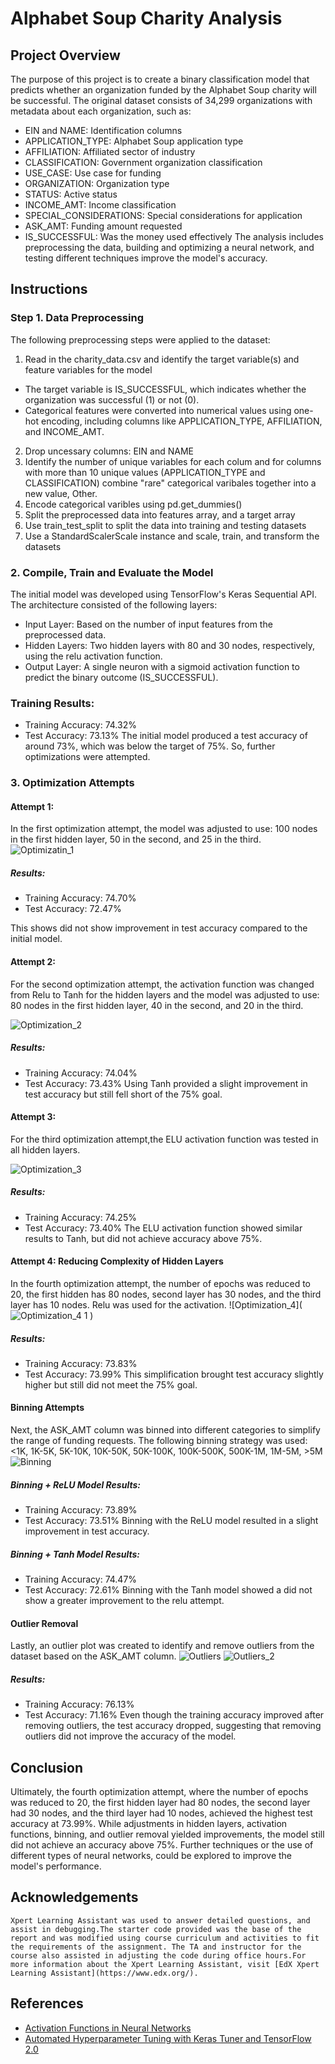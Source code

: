 # Alphabet Soup Charity Analysis
## Project Overview
The purpose of this project is to create a binary classification model that predicts whether an organization funded by the Alphabet Soup charity will be successful. The original dataset consists of 34,299 organizations with metadata about each organization, such as:
- EIN and NAME: Identification columns
- APPLICATION_TYPE: Alphabet Soup application type
- AFFILIATION: Affiliated sector of industry
- CLASSIFICATION: Government organization classification
- USE_CASE: Use case for funding
- ORGANIZATION: Organization type
- STATUS: Active status
- INCOME_AMT: Income classification
- SPECIAL_CONSIDERATIONS: Special considerations for application
- ASK_AMT: Funding amount requested
- IS_SUCCESSFUL: Was the money used effectively
The analysis includes preprocessing the data, building and optimizing a neural network, and testing different techniques improve the model's accuracy.

## Instructions
### Step 1. Data Preprocessing
The following preprocessing steps were applied to the dataset:
1. Read in the charity_data.csv and identify the target variable(s) and feature variables for the model
  - The target variable is IS_SUCCESSFUL, which indicates whether the organization was successful (1) or not (0).
  - Categorical features were converted into numerical values using one-hot encoding, including columns like APPLICATION_TYPE, AFFILIATION, and INCOME_AMT.
2. Drop uncessary columns: EIN and NAME
3. Identify the number of unique variables for each colum and for columns with more than 10 unique values (APPLICATION_TYPE and CLASSIFICATION) combine "rare" categorical varibales together into a new value, Other.
4. Encode categorical varibles using pd.get_dummies()
5. Split the preprocessed data into features array, and a target array
6. Use train_test_split to split the data into training and testing datasets
7. Use a StandardScalerScale instance and scale, train, and transform the datasets  

### 2. Compile, Train and Evaluate the Model 
The initial model was developed using TensorFlow's Keras Sequential API. The architecture consisted of the following layers:
  - Input Layer: Based on the number of input features from the preprocessed data.
  - Hidden Layers: Two hidden layers with 80 and 30 nodes, respectively, using the relu activation function.
  - Output Layer: A single neuron with a sigmoid activation function to predict the binary outcome (IS_SUCCESSFUL).
  
  ### Training Results:
  - Training Accuracy: 74.32%
  - Test Accuracy: 73.13%
  The initial model produced a test accuracy of around 73%, which was below the target of 75%. So, further optimizations were attempted.

### 3. Optimization Attempts

#### Attempt 1: 
In the first optimization attempt, the model was adjusted to use:
100 nodes in the first hidden layer, 50 in the second, and 25 in the third.
![Optimizatin_1]()

##### Results:
- Training Accuracy: 74.70%
- Test Accuracy: 72.47%

This shows did not show improvement in test accuracy compared to the initial model. 

#### Attempt 2: 
For the second optimization attempt, the activation function was changed from Relu to Tanh for the hidden layers and the model was adjusted to use:
80 nodes in the first hidden layer, 40 in the second, and 20 in the third.

![Optimization_2](<img width="1494" alt="Optimization_2 1" src="https://github.com/user-attachments/assets/82bb4b42-76e4-43df-83a8-c7d362e9e78e">
)

##### Results:
- Training Accuracy: 74.04%
- Test Accuracy: 73.43%
Using Tanh provided a slight improvement in test accuracy but still fell short of the 75% goal.

#### Attempt 3:
For the third optimization attempt,the ELU activation function was tested in all hidden layers.

![Optimization_3](<img width="1493" alt="Optimization_3 1" src="https://github.com/user-attachments/assets/0b71ece0-9986-4942-93ad-ca20fbca5b2c">
)

##### Results:

- Training Accuracy: 74.25%
- Test Accuracy: 73.40%
The ELU activation function showed similar results to Tanh, but did not achieve accuracy above 75%.

#### Attempt 4: Reducing Complexity of Hidden Layers
In the fourth optimization attempt, the number of epochs was reduced to 20, the first hidden has 80 nodes, second layer has 30 nodes, and the third layer has 10 nodes. Relu was used for the activation. 
![Optimization_4](![Optimization_4 1](https://github.com/user-attachments/assets/d0c168b9-6c90-41f4-92eb-c6a83e7bed89)
)

##### Results:

- Training Accuracy: 73.83%
- Test Accuracy: 73.99%
This simplification brought test accuracy slightly higher but still did not meet the 75% goal.

#### Binning Attempts
Next, the ASK_AMT column was binned into different categories to simplify the range of funding requests. The following binning strategy was used: <1K, 1K-5K, 5K-10K, 10K-50K, 50K-100K, 100K-500K, 500K-1M, 1M-5M, >5M
![Binning](Binning_Relu_1)

##### Binning + ReLU Model Results:
- Training Accuracy: 73.89%
- Test Accuracy: 73.51%
Binning with the ReLU model resulted in a slight improvement in test accuracy.

##### Binning + Tanh Model Results:
- Training Accuracy: 74.47%
- Test Accuracy: 72.61%
Binning with the Tanh model showed a did not show a greater improvement to the relu attempt. 
#### Outlier Removal
Lastly, an outlier plot was created to identify and remove outliers from the dataset based on the ASK_AMT column. 
![Outliers](<img width="1519" alt="Outlier1" src="https://github.com/user-attachments/assets/9815c51c-503c-4047-8dde-568c851c8f5d">
)
![Outliers_2](<img width="1532" alt="Outlier2" src="https://github.com/user-attachments/assets/b30f89a2-f0b3-4157-b7ec-bc56d6d90b9b">
)

##### Results:
- Training Accuracy: 76.13%
- Test Accuracy: 71.16%
Even though the training accuracy improved after removing outliers, the test accuracy dropped, suggesting that removing outliers did not improve the accuracy of the model.

## Conclusion
Ultimately, the fourth optimization attempt, where the number of epochs was reduced to 20, the first hidden layer had 80 nodes, the second layer had 30 nodes, and the third layer had 10 nodes, achieved the highest test accuracy at 73.99%. While adjustments in hidden layers, activation functions, binning, and outlier removal yielded improvements, the model still did not achieve an accuracy above 75%. Further techniques or the use of different types of neural networks, could be explored to improve the model's performance.

## Acknowledgements
    
    Xpert Learning Assistant was used to answer detailed questions, and assist in debugging.The starter code provided was the base of the report and was modified using course curriculum and activities to fit the requirements of the assignment. The TA and instructor for the course also assisted in adjusting the code during office hours.For more information about the Xpert Learning Assistant, visit [EdX Xpert Learning Assistant](https://www.edx.org/). 

## References


- [Activation Functions in Neural Networks](https://ml-cheatsheet.readthedocs.io/en/latest/activation_functions.html)
- [Automated Hyperparameter Tuning with Keras Tuner and TensorFlow 2.0](https://medium.com/analytics-vidhya/automated-hyperparameter-tuning-with-keras-tuner-and-tensorflow-2-0-31ec83f08a62#:~:text=A%20Hyperband%20tuner%20is%20an%20optimized%20version%20of,achieving%20the%20highest%20accuracy%20on%20the%20validation%20set.)

